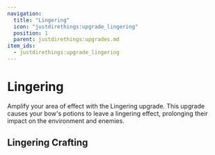 ```yaml
---
navigation:
  title: "Lingering"
  icon: "justdirethings:upgrade_lingering"
  position: 1
  parent: justdirethings:upgrades.md
item_ids:
  - justdirethings:upgrade_lingering
---
```


# Lingering

Amplify your area of effect with the Lingering upgrade. This upgrade causes your bow's potions to leave a lingering effect, prolonging their impact on the environment and enemies.

## Lingering Crafting



<Recipe id="justdirethings:upgrade_lingering" />

